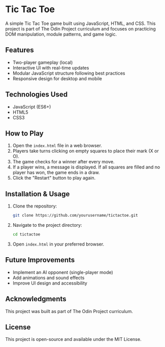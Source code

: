 # Tic Tac Toe

A simple Tic Tac Toe game built using JavaScript, HTML, and CSS. This project is part of The Odin Project curriculum and focuses on practicing DOM manipulation, module patterns, and game logic.

## Features
- Two-player gameplay (local)
- Interactive UI with real-time updates
- Modular JavaScript structure following best practices
- Responsive design for desktop and mobile

## Technologies Used
- JavaScript (ES6+)
- HTML5
- CSS3

## How to Play
1. Open the `index.html` file in a web browser.
2. Players take turns clicking on empty squares to place their mark (X or O).
3. The game checks for a winner after every move.
4. If a player wins, a message is displayed. If all squares are filled and no player has won, the game ends in a draw.
5. Click the "Restart" button to play again.

## Installation & Usage
1. Clone the repository:
   ```sh
   git clone https://github.com/yourusername/tictactoe.git
   ```
2. Navigate to the project directory:
   ```sh
   cd tictactoe
   ```
3. Open `index.html` in your preferred browser.

## Future Improvements
- Implement an AI opponent (single-player mode)
- Add animations and sound effects
- Improve UI design and accessibility

## Acknowledgments
This project was built as part of The Odin Project curriculum.

## License
This project is open-source and available under the MIT License.

